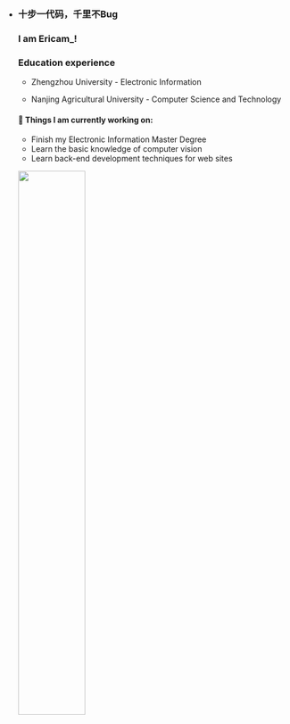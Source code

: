 - ### 十步一代码，千里不Bug 
  ### I  am Ericam_!

  ### Education experience

  - Zhengzhou University - Electronic Information

  - Nanjing Agricultural University - Computer Science and Technology



  #### 🌱 Things I am currently working on: 
  - Finish my Electronic Information Master Degree  
  - Learn the basic knowledge of computer vision
  - Learn back-end development techniques for web sites

  <p>
  	<img width="50%"src="https://github-readme-stats-820sxk75u.vercel.app/api?username=850552586&show_icons=true&hide_border=true?theme=radical" />

  </p>

  
